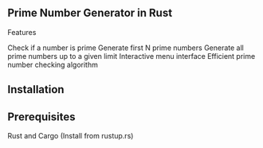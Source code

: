 ## Prime Number Generator in Rust
Features

Check if a number is prime
Generate first N prime numbers
Generate all prime numbers up to a given limit
Interactive menu interface
Efficient prime number checking algorithm

## Installation
## Prerequisites

Rust and Cargo (Install from rustup.rs)